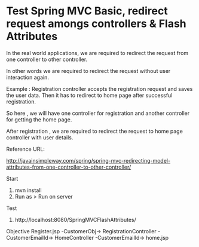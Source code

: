 Test Spring MVC Basic, redirect request amongs controllers & Flash Attributes
=================================================================================
 
In the real world applications, we are required to redirect the request from one controller to other controller.

In other words we are required to redirect the request without user interaction again.

Example : Registration controller accepts the registration request and saves the user data.
Then it has to redirect to home page after successful registration.

So here , we will have one controller for registration and another controller for getting the home page.

After registration , we are required to redirect the request to home page controller with user details.
 
Reference URL:
 
http://javainsimpleway.com/spring/spring-mvc-redirecting-model-attributes-from-one-controller-to-other-controller/

Start
1. mvn install 
2. Run as > Run on server

Test
1. http://localhost:8080/SpringMVCFlashAttributes/

Objective
Register.jsp -CustomerObj-> RegistrationController -CustomerEmailId-> HomeController -CustomerEmailId-> home.jsp 
